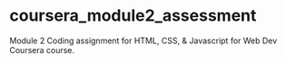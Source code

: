 # coursera_module2_assessment
Module 2 Coding assignment for HTML, CSS, &amp; Javascript for Web Dev Coursera course.
